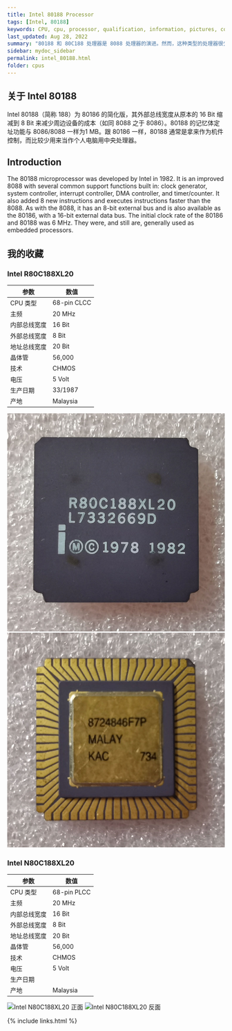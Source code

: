 ```yaml
---
title: Intel 80188 Processor
tags: [Intel, 80188]
keywords: CPU, cpu, processor, qualification, information, pictures, core, frequency, chip packaging, packaging, cpu info, x86, collection, amd, cyrix, harris, ibm, idt, iit, intel, motorola, nec, sgs, sgs-thomson, siemens, ST, signetics, mhs, ti, texas instruments, ulsi, umc, weitek, zilog, 808x, 8085, 8088, 8086, 80188, 80186, 80286, 286, 80386, 386, i386, Am386, 386sx, 386dx, 486, i486, 586, 486sx, 486dx, overdrive, 487, pentium, 586, 5x86, 386dlc, 386slc, 486dx2, mmx, ppro, pentium-pro, pro, athlon, duron, z80, dirk oppelt, dirk, oppelt, engineering, sample, samples
last_updated: Aug 28, 2022
summary: "80188 和 80C188 处理器是 8088 处理器的演进。然而，这种类型的处理器很少用于个人电脑，因为集成到芯片中的附加功能和能力在经典个人电脑中没有任何优势。80188 和 80C188 处理器的主要应用领域是嵌入式控制市场。它们在那里控制调制解调器、打印机、复印机、传真机等，但它们也用于录像机、微波炉和空调。原因是芯片上集成了时钟发生器、可编程中断控制器、DMA 通道、16 位定时器和等待状态发生器等附加功能。值得注意的是，这种处理器类型自 1982 年上市以来就已经面市，用于控制设备和系统。"
sidebar: mydoc_sidebar
permalink: intel_80188.html
folder: cpus
---
```


## 关于 Intel 80188

Intel 80188（简称 188）为 80186 的简化版，其外部总线宽度从原本的 16 Bit 缩减到 8 Bit 来减少周边设备的成本（如同 8088 之于 8086）。80188 的记忆体定址功能与 8086/8088 一样为1 MB。跟 80186 一样，80188 通常是拿来作为机件控制，而比较少用来当作个人电脑用中央处理器。

## Introduction

The 80188 microprocessor was developed by Intel in 1982. It is an improved 8088 with several common support functions built in: clock generator, system controller, interrupt controller, DMA controller, and timer/counter. It also added 8 new instructions and executes instructions faster than the 8088. As with the 8088, it has an 8-bit external bus and is also available as the 80186, with a 16-bit external data bus. The initial clock rate of the 80186 and 80188 was 6 MHz. They were, and still are, generally used as embedded processors.

## 我的收藏

### Intel R80C188XL20

| 参数 | 数值 |
| ------ | ------ |
| CPU 类型 | 68-pin CLCC |
| 主频 | 20 MHz |
| 内部总线宽度 | 16 Bit |
| 外部总线宽度 | 8 Bit |
| 地址总线宽度 | 20 Bit |
| 晶体管 | 56,000 |
| 技术 | CHMOS |
| 电压 | 5 Volt |
| 生产日期 | 33/1987 |
| 产地 | Malaysia |

![Intel R80C188XL20 正面](/images/cpus/Intel/Intel_R80C188XL20_1.jpg)
![Intel R80C188XL20 反面](/images/cpus/Intel/Intel_R80C188XL20_2.jpg)

### Intel N80C188XL20

| 参数 | 数值 |
| ------ | ------ |
| CPU 类型 | 68-pin PLCC |
| 主频 | 20 MHz |
| 内部总线宽度 | 16 Bit |
| 外部总线宽度 | 8 Bit |
| 地址总线宽度 | 20 Bit |
| 晶体管 | 56,000 |
| 技术 | CHMOS |
| 电压 | 5 Volt |
| 生产日期 |  |
| 产地 | Malaysia |

![Intel N80C188XL20 正面](/images/cpus/Intel/Intel_N80C188XL20_1.jpg)
![Intel N80C188XL20 反面](/images/cpus/Intel/Intel_N80C188XL20_2.jpg)

{% include links.html %}

